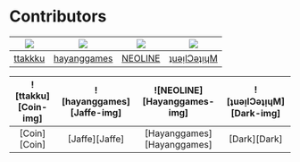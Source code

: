 # Contributors
| ![](https://avatars.githubusercontent.com/ttakkku) | ![](https://avatars.githubusercontent.com/hayanggames) | ![](https://avatars.githubusercontent.com/code325) | ![](https://avatars.githubusercontent.com/Ryzen72700) |
| ------------------------------------------------------------ | ------------------------------------------------------------ | ------------------------------------------------------------ | ------------------------------------------------------------ |
| [ttakkku](https://github.com/ttakkku)                        | [hayanggames](https://github.com/hayanggames)                | [NEOLINE](https://github.com/code325)                        | [ʇuǝᴉlƆǝʇᴉɥM](https://github.com/[Ryzen72700](https://github.com/Ryzen72700)) |

| ![ttakku][Coin-img] | ![hayanggames][Jaffe-img] | ![NEOLINE][Hayanggames-img] | ![ʇuǝᴉlƆǝʇᴉɥM][Dark-img] |
| :---------------: | :-----------------: | :-----------------------------: | :---------------: |
| [Coin][Coin]      | [Jaffe][Jaffe]      | [Hayanggames][Hayanggames]      | [Dark][Dark]      |
